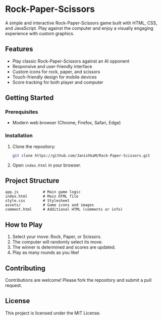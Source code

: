 # Rock-Paper-Scissors

A simple and interactive Rock-Paper-Scissors game built with HTML, CSS, and JavaScript. Play against the computer and enjoy a visually engaging experience with custom graphics.

## Features

- Play classic Rock-Paper-Scissors against an AI opponent
- Responsive and user-friendly interface
- Custom icons for rock, paper, and scissors
- Touch-friendly design for mobile devices
- Score tracking for both player and computer

## Getting Started

### Prerequisites

- Modern web browser (Chrome, Firefox, Safari, Edge)

### Installation

1. Clone the repository:
   ```bash
   git clone https://github.com/JanishkaM/Rock-Paper-Scissors.git
   ```
2. Open `index.html` in your browser.

## Project Structure

```
app.js           # Main game logic
index.html       # Main HTML file
style.css        # Stylesheet
assets/          # Game icons and images
comment.html     # Additional HTML (comments or info)
```

## How to Play

1. Select your move: Rock, Paper, or Scissors.
2. The computer will randomly select its move.
3. The winner is determined and scores are updated.
4. Play as many rounds as you like!

## Contributing

Contributions are welcome! Please fork the repository and submit a pull request.

## License

This project is licensed under the MIT License.

